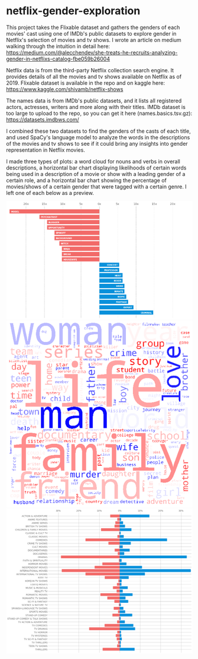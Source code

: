 # netflix-gender-exploration
This project takes the Flixable dataset and gathers the genders of each movies' cast using one of IMDb's public datasets to explore gender in Netflix's selection of movies and tv shows. I wrote an article on medium walking through the intuition in detail here: https://medium.com/@alecchendev/she-treats-he-recruits-analyzing-gender-in-netflixs-catalog-fbe059b26004

Netflix data is from the third-party Netflix collection search engine. It provides details of all the movies and tv shows available on Netflix as of 2019. Flixable dataset is available in the repo and on kaggle here: https://www.kaggle.com/shivamb/netflix-shows

The names data is from IMDb's public datasets, and it lists all registered actors, actresses, writers and more along with their titles. IMDb dataset is too large to upload to the repo, so you can get it here (names.basics.tsv.gz): https://datasets.imdbws.com/

I combined these two datasets to find the genders of the casts of each title, and used SpaCy's language model to analyze the words in the descriptions of the movies and tv shows to see if it could bring any insights into gender representation in Netflix movies.

I made three types of plots: a word cloud for nouns and verbs in overall descriptions, a horizontal bar chart displaying likelihoods of certain words being used in a description of a movie or show with a leading gender of a certain role, and a horizontal bar chart showing the percentage of movies/shows of a certain gender that were tagged with a certain genre. I left one of each below as a preview.

<img src="visuals/nouns.png">

<img src="visuals/nouncloud.png">

<img src="visuals/genres.png">
